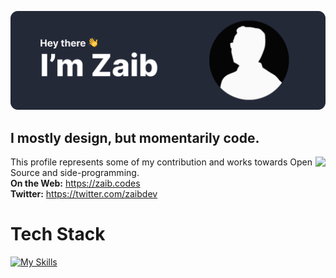 ![Github Banner](https://github.com/heyzaib/heyzaib/blob/main/Github%20Banner.svg)
## I mostly design, but momentarily code.

<a href="https://discord.com/users/903665792300769290">
  <img src="https://lanyard.cnrad.dev/api/903665792300769290?idleMessage=Probably%20online%20but%20idle..&bg=161b22" align="right" />
</a>

This profile represents some of my contribution and works towards Open Source and side-programming. <br />
**On the Web:** https://zaib.codes <br />
**Twitter:** https://twitter.com/zaibdev <br />

# Tech Stack
[![My Skills](https://skillicons.dev/icons?i=js,html,css,react,next,python)](https://skillicons.dev)
